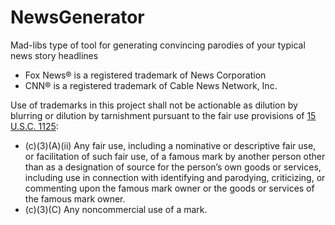 # NewsGenerator
Mad-libs type of tool for generating convincing parodies of your typical news story headlines

* Fox News® is a registered trademark of News Corporation 
* CNN® is a registered trademark of Cable News Network, Inc.

Use of trademarks in this project shall not be actionable as dilution by blurring or dilution by tarnishment 
pursuant to the fair use provisions of [15 U.S.C. 1125](https://www.law.cornell.edu/uscode/text/15/1125):

* (c)(3)(A)(ii) Any fair use, including a nominative or descriptive fair use, 
or facilitation of such fair use, of a famous mark by another person other 
than as a designation of source for the person’s own goods or services, 
including use in connection with identifying and parodying, criticizing, 
or commenting upon the famous mark owner or the goods or services of the famous mark owner.
* (c)(3)(C) Any noncommercial use of a mark.
